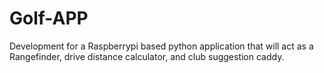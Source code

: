 # Golf-APP
Development for a Raspberrypi based python application that will act as a Rangefinder, drive distance calculator, and club suggestion caddy.
